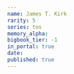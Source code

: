```yaml
---
name: James T. Kirk
rarity: 5
series: tos
memory_alpha:
bigbook_tier: -1
in_portal: true
date:
published: true
---
```




